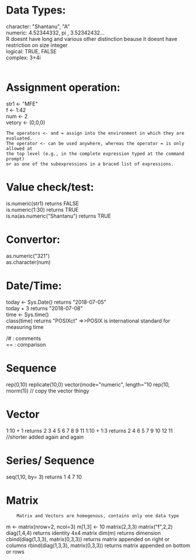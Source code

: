 # Data Types:

character:  "Shantanu", "A" <br />
numeric: 4.52344332, pi , 3.52342432...<br />
    R doesnt have long and various other distinction beause it doesnt have restriction on size integer<br />
logical: TRUE, FALSE<br />
complex: 3+4i<br /><br />

# Assignment operation:   
  str1 <- "MFE"<br />
  f <- 1:42<br />
  num <- 2<br />
  vetory <- (0,0,0)<br />

    The operators <- and = assign into the environment in which they are evaluated.
    The operator <- can be used anywhere, whereas the operator = is only allowed at
    the top level (e.g., in the complete expression typed at the command prompt) 
    or as one of the subexpressions in a braced list of expressions.


# Value check/test:
  is.numeric(str1)                    returns FALSE<br />
  is.numeric(1:30)                    returns TRUE<br />
  is.na(as.numeric("Shantanu")        returns TRUE<br />
  
# Convertor:
  as.numeric("321")<br />
  as.character(num)<br />
  
# Date/Time:
  today <- Sys.Date()                 returns "2018-07-05"<br />
  today + 3                           returns "2018-07-08"<br />
  time <- Sys.time()<br />
  class(time)         returns "POSIXct"  =>>POSIX is international standard for measuring time<br />
  
/# : comments<br />
== : comparison<br />

# Sequence 
   rep(0,10) 
   replicate(10,0)
   vector(mode="numeric", length="10
   rep(10, rnorm(1))
   // copy the vector thingy
   
# Vector
  1:10 + 1                             returns 2 3 4 5 6 7 8 9 11
  1:10 + 1:3                           returns 2 4 6 5 7 9 10 12 11 //shorter added again and again
  
# Series/ Sequence
  seq(1,10, by= 3)                      returns 1 4 7 10
  
# Matrix
        Matrix and Vectors are homegenous, contains only one data type
   m <- matrix(nrow=2, ncol=3) 
   m[1,3] <- 10
   matrix(2,3,3)
   matrix("f",2,2)
   diag(1,4,4)                              returns identity 4x4 matrix
   dim(m)                                   returns dimension
   cbind(diag(1,3,3), matrix(0,3,3))        returns matrix appended on right or columns
   rbind(diag(1,3,3), matrix(0,3,3))        returns matrix appended on bottom or rows
   
